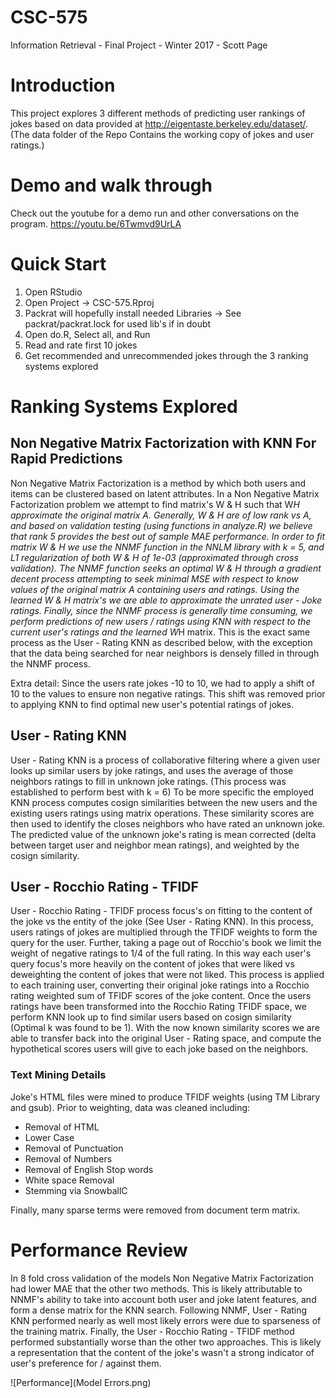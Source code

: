 # CSC-575
Information Retrieval - Final Project - Winter 2017 - Scott Page

# Introduction
This project explores 3 different methods of predicting user rankings of jokes based on data provided at http://eigentaste.berkeley.edu/dataset/. (The data folder of the Repo Contains the working copy of jokes and user ratings.) 

# Demo and walk through
Check out the youtube for a demo run and other conversations on the program. https://youtu.be/6Twmvd9UrLA

# Quick Start

1. Open RStudio
2. Open Project -> CSC-575.Rproj
3. Packrat will hopefully install needed Libraries -> See packrat/packrat.lock for used lib's if in doubt
4. Open do.R, Select all, and Run
5. Read and rate first 10 jokes
6. Get recommended and unrecommended jokes through the 3 ranking systems explored

# Ranking Systems Explored
## Non Negative Matrix Factorization with KNN For Rapid Predictions
  Non Negative Matrix Factorization is a method by which both users and items can be clustered based on latent attributes. In a Non Negative Matrix Factorization problem we attempt to find matrix's W & H such that W*H approximate the original matrix A. Generally, W & H are of low rank vs A, and based on validation testing (using functions in analyze.R) we believe that rank 5 provides the best out of sample MAE performance. 
  In order to fit matrix W & H we use the NNMF function in the NNLM library with k = 5, and L1 regularization of both W & H of 1e-03 (approximated through cross validation). The NNMF function seeks an optimal W & H through a gradient decent process attempting to seek minimal MSE with respect to know values of the original matrix A containing users and ratings. Using the learned W & H matrix's we are able to approximate the unrated user - Joke ratings.
  Finally, since the NNMF process is generally time consuming, we perform predictions of new users / ratings using KNN with respect to the current user's ratings and the learned W*H matrix. This is the exact same process as the User - Rating KNN as described below, with the exception that the data being searched for near neighbors is densely filled in through the NNMF process.
  
Extra detail: Since the users rate jokes -10 to 10, we had to apply a shift of 10 to the values to ensure non negative ratings. This shift was removed prior to applying KNN to find optimal new user's potential ratings of jokes.

## User - Rating KNN
  User - Rating KNN is a process of collaborative filtering where a given user looks up similar users by joke ratings, and uses the average of those neighbors ratings to fill in unknown joke ratings. (This process was established to perform best with k = 6) To be more specific the employed KNN process computes cosign similarities between the new users and the existing users ratings using matrix operations. These similarity scores are then used to identify the closes neighbors who have rated an unknown joke. The predicted value of the unknown joke's rating is mean corrected (delta between target user and neighbor mean ratings), and weighted by the cosign similarity. 
  
## User - Rocchio Rating - TFIDF
  User - Rocchio Rating - TFIDF process focus's on fitting to the content of the joke vs the entity of the joke (See User - Rating KNN). In this process, users ratings of jokes are multiplied through the TFIDF weights to form the query for the user. Further, taking a page out of Rocchio's book we limit the weight of negative ratings to 1/4 of the full rating. In this way each user's query focus's more heavily on the content of jokes that were liked vs deweighting the content of jokes that were not liked. This process is applied to each training user, converting their original joke ratings into a Rocchio rating weighted sum of TFIDF scores of the joke content.
  Once the users ratings have been transformed into the Rocchio Rating TFIDF space, we perform KNN look up to find similar users based on cosign similarity (Optimal k was found to be 1).  With the now known similarity scores we are able to transfer back into the original User - Rating space, and compute the hypothetical scores users will give to each joke based on the neighbors.
  
### Text Mining Details
Joke's HTML files were mined to produce TFIDF weights (using TM Library and gsub). Prior to weighting, data was cleaned including:

* Removal of HTML
* Lower Case
* Removal of Punctuation
* Removal of Numbers
* Removal of English Stop words
* White space Removal
* Stemming via SnowballC

Finally, many sparse terms were removed from document term matrix. 
  
# Performance Review
  In 8 fold cross validation of the models Non Negative Matrix Factorization had lower MAE that the other two methods. This is likely attributable to NNMF's ability to take into account both user and joke latent features, and form a dense matrix for the KNN search.
  Following NNMF, User - Rating KNN performed nearly as well most likely errors were due to sparseness of the training matrix.
  Finally, the User - Rocchio Rating - TFIDF method performed substantially worse than the other two approaches. This is likely a representation that the content of the joke's wasn't a strong indicator of user's preference for / against them.

![Performance](Model Errors.png)